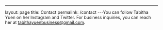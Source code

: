 ---
layout: page
title: Contact
permalink: /contact
---You can follow Tabitha Yuen on her Instagram and Twitter. For business inquiries, you can reach her at tabithayuenbusiness@gmail.com. 
